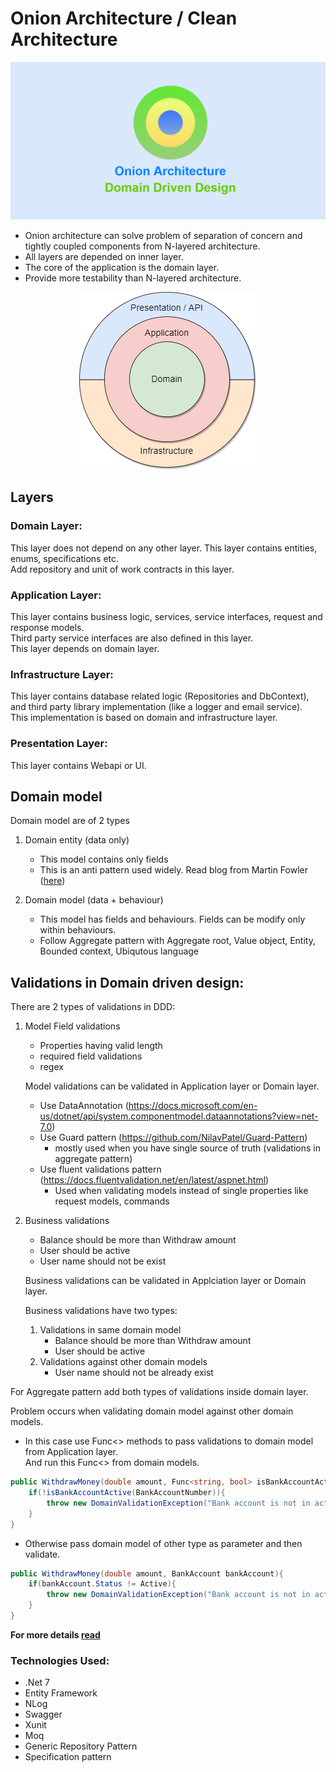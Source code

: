 # Onion Architecture / Clean Architecture

<p align="center">
<img src="https://raw.githubusercontent.com/NilavPatel/dotnet-onion-architecture/main/docs/ddd-banner.png">
</p>

- Onion architecture can solve problem of separation of concern and tightly coupled components from N-layered architecture.
- All layers are depended on inner layer.
- The core of the application is the domain layer.
- Provide more testability than N-layered architecture.

<p align="center">
<img src="https://raw.githubusercontent.com/NilavPatel/dotnet-onion-architecture/main/docs/dotnet-onion-architecture.png">
</p>

## Layers

### Domain Layer:

This layer does not depend on any other layer. This layer contains entities, enums, specifications etc.  
Add repository and unit of work contracts in this layer.

### Application Layer:

This layer contains business logic, services, service interfaces, request and response models.  
Third party service interfaces are also defined in this layer.  
This layer depends on domain layer.  

### Infrastructure Layer:

This layer contains database related logic (Repositories and DbContext), and third party library implementation (like a logger and email service).  
This implementation is based on domain and infrastructure layer.

### Presentation Layer:

This layer contains Webapi or UI.

## Domain model

Domain model are of 2 types

1. Domain entity (data only)
	- This model contains only fields
    - This is an anti pattern used widely. Read blog from Martin Fowler (<a href="https://martinfowler.com/bliki/AnemicDomainModel.html">here</a>)

2. Domain model (data + behaviour)
	- This model has fields and behaviours. Fields can be modify only within behaviours.
	- Follow Aggregate pattern with Aggregate root, Value object, Entity, Bounded context, Ubiqutous language

## Validations in Domain driven design:

There are 2 types of validations in DDD:
1. Model Field validations
	- Properties having valid length
    - required field validations
    - regex

    Model validations can be validated in Application layer or Domain layer.

    - Use DataAnnotation (https://docs.microsoft.com/en-us/dotnet/api/system.componentmodel.dataannotations?view=net-7.0)
    - Use Guard pattern (https://github.com/NilavPatel/Guard-Pattern)
        - mostly used when you have single source of truth (validations in aggregate pattern)
    - Use fluent validations pattern (https://docs.fluentvalidation.net/en/latest/aspnet.html)
        - Used when validating models instead of single properties like request models, commands

2. Business validations
	- Balance should be more than Withdraw amount
	- User should be active 
	- User name should not be exist

    Business validations can be validated in Applciation layer or Domain layer.

    Business validations have two types:

    1. Validations in same domain model
        - Balance should be more than Withdraw amount
        - User should be active 
    2. Validations against other domain models
        - User name should not be already exist

For Aggregate pattern add both types of validations inside domain layer.  
  
Problem occurs when validating domain model against other domain models.  
  
- In this case use Func<> methods to pass validations to domain model from Application layer.  
And run this Func<> from domain models.  
````csharp
public WithdrawMoney(double amount, Func<string, bool> isBankAccountActive){
    if(!isBankAccountActive(BankAccountNumber)){
        throw new DomainValidationException("Bank account is not in active state");
    }
}
````  

- Otherwise pass domain model of other type as parameter and then validate.
````csharp
public WithdrawMoney(double amount, BankAccount bankAccount){
    if(bankAccount.Status != Active){
        throw new DomainValidationException("Bank account is not in active state");
    }
}
````  

**For more details <a target="_blank" href="https://docs.microsoft.com/en-us/dotnet/architecture/microservices/microservice-ddd-cqrs-patterns/ddd-oriented-microservice">read</a>**

### Technologies Used:

- .Net 7
- Entity Framework
- NLog
- Swagger
- Xunit
- Moq
- Generic Repository Pattern
- Specification pattern